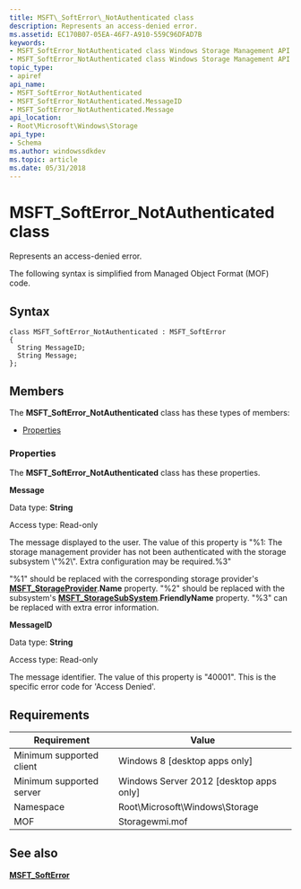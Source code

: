 ```yaml
---
title: MSFT\_SoftError\_NotAuthenticated class
description: Represents an access-denied error.
ms.assetid: EC170B07-05EA-46F7-A910-559C96DFAD7B
keywords:
- MSFT_SoftError_NotAuthenticated class Windows Storage Management API
- MSFT_SoftError_NotAuthenticated class Windows Storage Management API , described
topic_type:
- apiref
api_name:
- MSFT_SoftError_NotAuthenticated
- MSFT_SoftError_NotAuthenticated.MessageID
- MSFT_SoftError_NotAuthenticated.Message
api_location:
- Root\Microsoft\Windows\Storage
api_type:
- Schema
ms.author: windowssdkdev
ms.topic: article
ms.date: 05/31/2018
---
```


# MSFT\_SoftError\_NotAuthenticated class

Represents an access-denied error.

The following syntax is simplified from Managed Object Format (MOF) code.

## Syntax

``` syntax
class MSFT_SoftError_NotAuthenticated : MSFT_SoftError
{
  String MessageID;
  String Message;
};
```

## Members

The **MSFT\_SoftError\_NotAuthenticated** class has these types of members:

-   [Properties](#properties)

### Properties

The **MSFT\_SoftError\_NotAuthenticated** class has these properties.

 

**Message**
   

Data type: **String**
 

Access type: Read-only
 

The message displayed to the user. The value of this property is "%1: The storage management provider has not been authenticated with the storage subsystem \\"%2\\". Extra configuration may be required.%3"

"%1" should be replaced with the corresponding storage provider's [**MSFT\_StorageProvider**](msft-storageprovider.md).**Name** property. "%2" should be replaced with the subsystem's [**MSFT\_StorageSubSystem**](msft-storagesubsystem.md).**FriendlyName** property. "%3" can be replaced with extra error information.

 

**MessageID**
   

Data type: **String**
 

Access type: Read-only
 

The message identifier. The value of this property is "40001". This is the specific error code for 'Access Denied'.

 

## Requirements



| Requirement | Value |
|-------------------------------------|-------------------------------------------------------------------------------------------|
| Minimum supported client | Windows 8 \[desktop apps only\]                                                |
| Minimum supported server | Windows Server 2012 \[desktop apps only\]                                      |
| Namespace                | Root\\Microsoft\\Windows\\Storage                                              |
| MOF                      |  Storagewmi.mof  |



## See also

 

[**MSFT\_SoftError**](msft-softerror.md)
 

 

 






